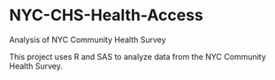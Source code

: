 # NYC-CHS-Health-Access
Analysis of NYC Community Health Survey

This project uses R and SAS to analyze data from the NYC Community Health Survey.

